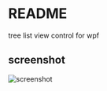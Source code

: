 # README

tree list view control for wpf 


## screenshot

![screenshot](https://github.com/rsdte/TreeListView/blob/master/Snipaste_2021-07-02_23-41-31.jpg)





